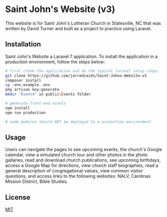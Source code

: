 # Saint John's Website (v3)

This website is for Saint John's Lutheran Church in Statesville, NC that was written by David Turner and built as a project to practice using Laravel.

## Installation

Saint John's Website a Laravel 7 application. To install the application in a production environment, follow the steps below:

```bash
# first clone the application and do the typical laravel setup steps
git clone https://github.com/jarredsaids/Saint-Johns-Website-v3
composer install
cp .env.example .env
php artisan key:generate
mkdir "Event4" in public\Events folder

# generate front-end assets
npm install
npm run production

# node_modules should NOT be deployed to a production environment

```

## Usage

Users can navigate the pages to see upcoming events, the church's Google calendar, view a simulated church tour and other photos in the photo gallaries, read and download church publications, see upcoming birthdays, access a Google Map for directions, view church staff biographies, read a general description of congregational values, view common visitor questions, and access links to the following websites: NALV, Carolinas Mission District, Bible Studies.

## License
[MIT](https://choosealicense.com/licenses/mit/)
